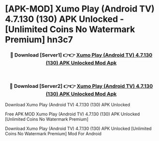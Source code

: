 # [APK-MOD] Xumo Play (Android TV) 4.7.130 (130) APK Unlocked - [Unlimited Coins No Watermark Premium] hn3c7



<div align="center">
<h3>🔴 Download [Server1] 👉👉 <a href="https://momento.my/?title=Xumo_Play_(Android_TV)_4.7.130_(130)_APK_Unlocked">Xumo Play (Android TV) 4.7.130 (130) APK Unlocked Mod Apk</a></h3><br>

<h3>🔴 Download [Server2] 👉👉 <a href="https://momento.my/?title=Xumo_Play_(Android_TV)_4.7.130_(130)_APK_Unlocked">Xumo Play (Android TV) 4.7.130 (130) APK Unlocked Mod Apk</a></h3>
</div>



Download Xumo Play (Android TV) 4.7.130 (130) APK Unlocked 

Free APK MOD Xumo Play (Android TV) 4.7.130 (130) APK Unlocked [Unlimited Coins No Watermark Premium]

Download Xumo Play (Android TV) 4.7.130 (130) APK Unlocked [Unlimited Coins No Watermark Premium] Mod For Android

